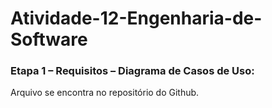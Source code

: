 # Atividade-12-Engenharia-de-Software
### Etapa 1 – Requisitos – Diagrama de Casos de Uso:
  Arquivo se encontra no repositório do Github.
